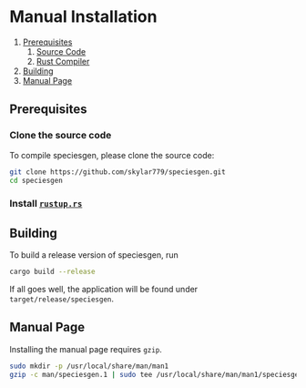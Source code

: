 # Manual Installation

1. [Prerequisites](#prerequisites)
    1. [Source Code](#clone-the-source-code)
    2. [Rust Compiler](#install-the-rust-compiler-with-rustup)
2. [Building](#building)
3. [Manual Page](#manual-page)

## Prerequisites

### Clone the source code

To compile speciesgen, please clone the source code:

```sh
git clone https://github.com/skylar779/speciesgen.git
cd speciesgen
```

### Install [`rustup.rs`](https://rustup.rs/)

## Building

To build a release version of speciesgen, run

```sh
cargo build --release
```

If all goes well, the application will be found under `target/release/speciesgen`.

## Manual Page

Installing the manual page requires `gzip`.

```sh
sudo mkdir -p /usr/local/share/man/man1
gzip -c man/speciesgen.1 | sudo tee /usr/local/share/man/man1/speciesgen.1.gz > /dev/null
```

